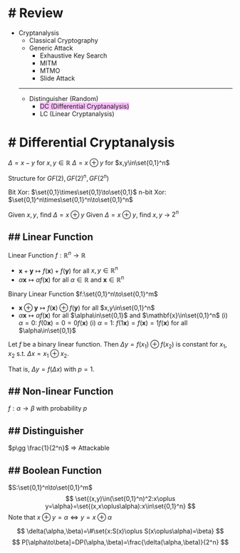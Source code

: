 
# # Review
- Cryptanalysis
	- Classical Cryptography
	- Generic Attack
		- Exhaustive Key Search
		- MITM 
		- MTMO
		- Slide Attack 
	- --------------------------------------
	- Distinguisher (Random)
		- <span style="background:#fdbfff">DC (Differential Cryptanalysis)</span>
		- LC (Linear Cryptanalysis)

# # Differential Cryptanalysis

$\Delta =  x-y$ for $x,y\in\mathbb{R}$
$\Delta =x\oplus y$ for $x,y\in\set{0,1}^n$

Structure for $GF(2),GF(2)^n,GF(2^n)$

Bit Xor: $\set{0,1}\times\set{0,1}\to\set{0,1}$
n-bit Xor: $\set{0,1}^n\times\set{0,1}^n\to\set{0,1}^n$

Given $x,y$, find $\Delta=x\oplus y$
Given $\Delta=x\oplus y$, find $x,y$ -> $2^n$

## ## Linear Function

Linear Function $f:\mathbb{R}^n\to\mathbb{R}$
- $\mathbf{x}+\mathbf{y}\mapsto f(\mathbf{x})+f(\mathbf{y})$ for all $x,y\in\mathbb{R}^n$
- $\alpha\mathbf{x}\mapsto \alpha f(\mathbf{x})$ for all $\alpha\in\mathbb{R}$ and $\mathbf{x}\in\mathbb{R}^n$

Binary Linear Function $f:\set{0,1}^n\to\set{0,1}^m$
- $\mathbf{x}\oplus\mathbf{y}\mapsto f(\mathbf{x})\oplus f(\mathbf{y})$ for all $x,y\in\set{0,1}^n$
- $\alpha\mathbf{x}\mapsto \alpha f(\mathbf{x})$ for all $\alpha\in\set{0,1}$ and $\mathbf{x}\in\set{0,1}^n$
	(i) $\alpha = 0$: $f(0\mathbf{x})=0=0f(\mathbf{x})$
	(i) $\alpha = 1$: $f(1\mathbf{x})=f(\mathbf{x})=1f(\mathbf{x})$ for all $\alpha\in\set{0,1}$


Let $f$ be a binary linear function.
Then $\Delta y=f(x_1)\oplus f(x_2)$ is constant for $x_1,x_2$ s.t. $\Delta x=x_1\oplus x_2$.

That is, $\Delta y=f(\Delta x)$ with $p=1$.

## ## Non-linear Function
$f:\alpha\to\beta$ with probability $p$

## ## Distinguisher 

$p\gg \frac{1}{2^n}$ => Attackable

## ## Boolean Function

$S:\set{0,1}^n\to\set{0,1}^m$
$$
\set{(x,y)\in(\set{0,1}^n)^2:x\oplus y=\alpha}=\set{(x,x\oplus\alpha):x\in\set{0,1}^n}
$$
Note that $x\oplus y=\alpha\iff y=x\oplus\alpha$

$$
\delta(\alpha,\beta)=\#\set{x:S(x)\oplus S(x\oplus\alpha)=\beta}
$$
$$
P[\alpha\to\beta]=DP(\alpha,\beta)=\frac{\delta(\alpha,\beta)}{2^n}
$$

